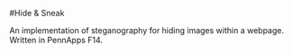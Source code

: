 #Hide & Sneak

An implementation of steganography for hiding images within a webpage. Written in PennApps F14.
